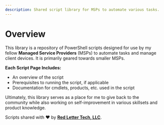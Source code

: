 ```yaml
---
description: Shared script library for MSPs to automate various tasks.
---
```


# Overview

This library is a repository of PowerShell scripts designed for use by my fellow **Managed Service Providers** (MSPs) to automate tasks and manage client devices. It is primarily geared towards smaller MSPs.

**Each Script Page Includes:**

* An overview of the script
* Prerequisites to running the script, if applicable
* Documentation for cmdlets, products, etc. used in the script

Ultimately, this library serves as a place for me to give back to the community while also working on self-improvement in various skillsets and product knowledge.

Scripts shared with :heart: by [**Red Letter Tech, LLC**](https://redletter.tech).
